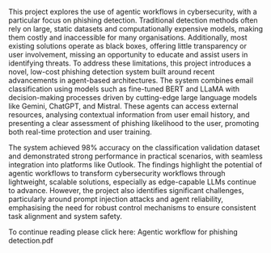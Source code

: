 This project explores the use of agentic workflows in cybersecurity, with a particular focus on 
phishing detection. Traditional detection methods often rely on large, static datasets and
computationally expensive models, making them costly and inaccessible for many organisations.
Additionally, most existing solutions operate as black boxes, offering little transparency or user
involvement, missing an opportunity to educate and assist users in identifying threats.
To address these limitations, this project introduces a novel, low-cost phishing detection system
built around recent advancements in agent-based architectures. The system combines email
classification using models such as fine-tuned BERT and LLaMA with decision-making processes
driven by cutting-edge large language models like Gemini, ChatGPT, and Mistral. These agents can
access external resources, analysing contextual information from user email history, and presenting
a clear assessment of phishing likelihood to the user, promoting both real-time protection and user
training.

The system achieved 98% accuracy on the classification validation dataset and demonstrated strong
performance in practical scenarios, with seamless integration into platforms like Outlook. The
findings highlight the potential of agentic workflows to transform cybersecurity workflows through
lightweight, scalable solutions, especially as edge-capable LLMs continue to advance. However, the
project also identifies significant challenges, particularly around prompt injection attacks and agent
reliability, emphasising the need for robust control mechanisms to ensure consistent task alignment
and system safety.

To continue reading please click here: Agentic workflow for phishing detection.pdf

